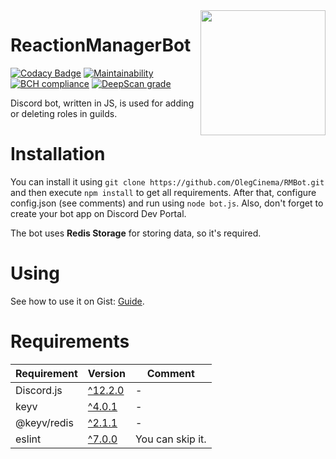 <img src="https://i.imgur.com/ohE0S5b.png" width="200" align="right"/>

# ReactionManagerBot

[![Codacy Badge](https://api.codacy.com/project/badge/Grade/78390bece2a4494988af05aa580b4e6d)](https://app.codacy.com/manual/OlegCinema/RMBot?utm_source=github.com&utm_medium=referral&utm_content=OlegCinema/RMBot&utm_campaign=Badge_Grade_Dashboard)
[![Maintainability](https://api.codeclimate.com/v1/badges/91be97d90112f3658ef3/maintainability)](https://codeclimate.com/github/OlegCinema/RMBot/maintainability)
[![BCH compliance](https://bettercodehub.com/edge/badge/OlegCinema/RMBot?branch=master)](https://bettercodehub.com/)
[![DeepScan grade](https://deepscan.io/api/teams/8564/projects/11409/branches/169439/badge/grade.svg)](https://deepscan.io/dashboard#view=project&tid=8564&pid=11409&bid=169439)

Discord bot, written in JS, is used for adding or deleting roles in guilds.

# Installation
You can install it using `git clone https://github.com/OlegCinema/RMBot.git` and then execute `npm install` to get all requirements.
After that, configure config.json (see comments) and run using `node bot.js`. Also, don't forget to create your bot app on Discord Dev Portal.

The bot uses **Redis Storage** for storing data, so it's required.

# Using
See how to use it on Gist: [Guide](https://gist.github.com/OlegCinema/a91471cd33ffafa2f773ca81ea446c57).

# Requirements
Requirement | Version | Comment
------------ | ------------- | ------------- 
Discord.js | [^12.2.0](https://github.com/discordjs/discord.js) | -
keyv | [^4.0.1](https://github.com/lukechilds/keyv) | -
@keyv/redis | [^2.1.1](https://github.com/lukechilds/keyv-redis) | -
eslint | [^7.0.0](https://github.com/eslint/eslint) | You can skip it.
